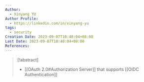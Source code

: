 ```yaml
---
Author:
  - Xinyang YU
Author Profile:
  - https://linkedin.com/in/xinyang-yu
tags:
  - security
Creation Date: 2023-09-07T10:40:04+08:00
Last Date: 2023-09-07T10:40:04+08:00
References:
---
```

>[!abstract]
>- [[OAuth 2.0#Authorization Server]] that supports [[OIDC Authentication]]